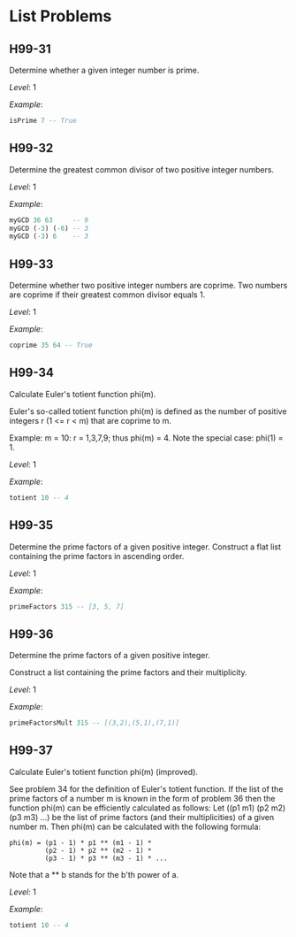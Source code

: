 # List Problems

## H99-31

Determine whether a given integer number is prime.

_Level_: 1

_Example_:

```haskell
isPrime 7 -- True
```

## H99-32

Determine the greatest common divisor of two positive integer numbers.

_Level_: 1

_Example_:

```haskell
myGCD 36 63     -- 9
myGCD (-3) (-6) -- 3
myGCD (-3) 6    -- 3
```

## H99-33

Determine whether two positive integer numbers are coprime. Two numbers are coprime if their greatest common divisor equals 1.

_Level_: 1

_Example_:

```haskell
coprime 35 64 -- True
```

## H99-34

Calculate Euler's totient function phi(m).

Euler's so-called totient function phi(m) is defined as the number of positive integers r (1 <= r < m) that are coprime to m.

Example: m = 10: r = 1,3,7,9; thus phi(m) = 4. Note the special case: phi(1) = 1.

_Level_: 1

_Example_:

```haskell
totient 10 -- 4
```

## H99-35

Determine the prime factors of a given positive integer. Construct a flat list containing the prime factors in ascending order.

_Level_: 1

_Example_:

```haskell
primeFactors 315 -- [3, 5, 7]
```

## H99-36

Determine the prime factors of a given positive integer.

Construct a list containing the prime factors and their multiplicity.

_Level_: 1

_Example_:

```haskell
primeFactorsMult 315 -- [(3,2),(5,1),(7,1)]
```

## H99-37

Calculate Euler's totient function phi(m) (improved).

See problem 34 for the definition of Euler's totient function. If the list of the prime factors of a number m is known in the form of problem 36 then the function phi(m) can be efficiently calculated as follows: Let ((p1 m1) (p2 m2) (p3 m3) ...) be the list of prime factors (and their multiplicities) of a given number m. Then phi(m) can be calculated with the following formula:

```
phi(m) = (p1 - 1) * p1 ** (m1 - 1) *
         (p2 - 1) * p2 ** (m2 - 1) *
         (p3 - 1) * p3 ** (m3 - 1) * ...
```

Note that a ** b stands for the b'th power of a.

_Level_: 1

_Example_:

```haskell
totient 10 -- 4
```

